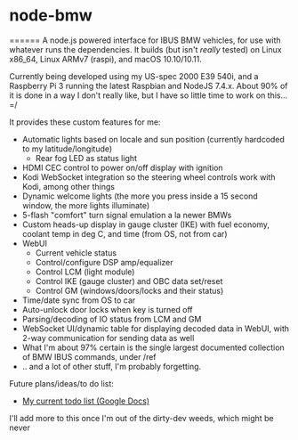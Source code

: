 # node-bmw
======
A node.js powered interface for IBUS BMW vehicles, for use with whatever runs the dependencies.
It builds (but isn't _really_ tested) on Linux x86_64, Linux ARMv7 (raspi), and macOS 10.10/10.11.

Currently being developed using my US-spec 2000 E39 540i, and a Raspberry Pi 3 running the latest Raspbian and NodeJS 7.4.x.
About 90% of it is done in a way I don't really like, but I have so little time to work on this... =/

It provides these custom features for me:
* Automatic lights based on locale and sun position (currently hardcoded to my latitude/longitude)
  * Rear fog LED as status light
* HDMI CEC control to power on/off display with ignition
* Kodi WebSocket integration so the steering wheel controls work with Kodi, among other things
* Dynamic welcome lights (the more you press inside a 15 second window, the more lights illuminate)
* 5-flash "comfort" turn signal emulation a la newer BMWs
* Custom heads-up display in gauge cluster (IKE) with fuel economy, coolant temp in deg C, and time (from OS, not from car)
* WebUI
  * Current vehicle status
  * Control/configure DSP amp/equalizer
  * Control LCM (light module)
  * Control IKE (gauge cluster) and OBC data set/reset
  * Control GM (windows/doors/locks and their status)
* Time/date sync from OS to car
* Auto-unlock door locks when key is turned off
* Parsing/decoding of IO status from LCM and GM
* WebSocket UI/dynamic table for displaying decoded data in WebUI, with 2-way communication for sending data as well
* What I'm about 97% certain is the single largest documented collection of BMW IBUS commands, under /ref 
* .. and a lot of other stuff, I'm probably forgetting.

Future plans/ideas/to do list:
* [My current todo list (Google Docs)](https://docs.google.com/document/d/18HyEHyixTG1MqpJNxdOfWh4I4G5pGTjdKz1ye05hFMA/edit?usp=sharing)

I'll add more to this once I'm out of the dirty-dev weeds, which might be never

